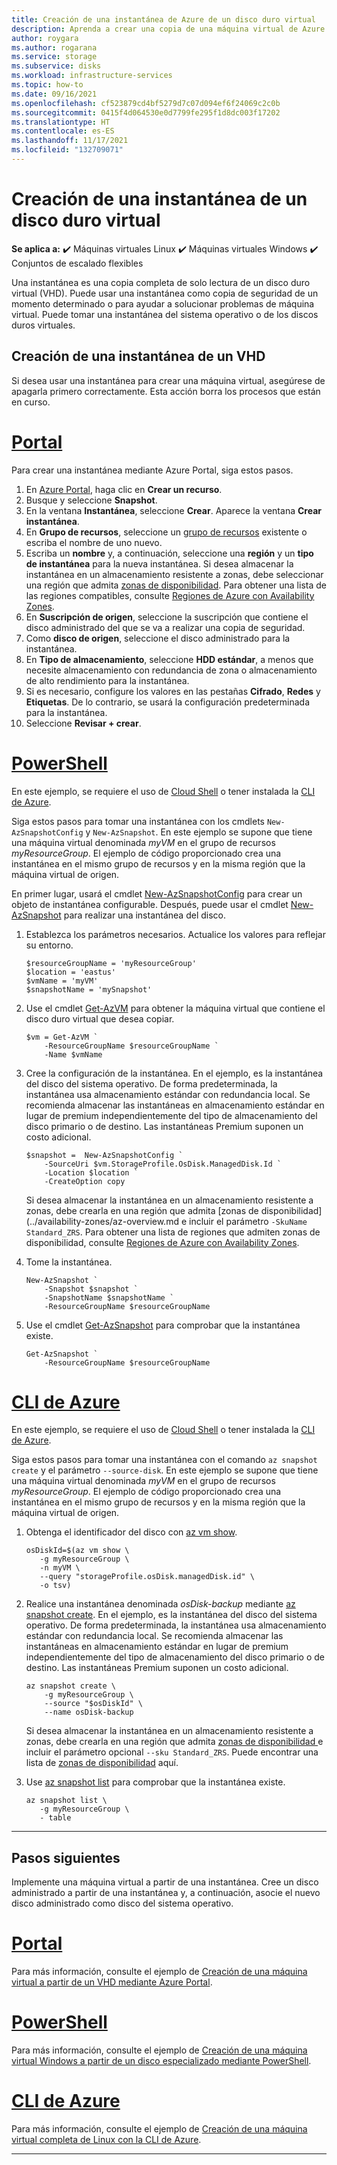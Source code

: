 ```yaml
---
title: Creación de una instantánea de Azure de un disco duro virtual
description: Aprenda a crear una copia de una máquina virtual de Azure para usarla como copia de seguridad o para solucionar problemas mediante el portal o PowerShell o la CLI.
author: roygara
ms.author: rogarana
ms.service: storage
ms.subservice: disks
ms.workload: infrastructure-services
ms.topic: how-to
ms.date: 09/16/2021
ms.openlocfilehash: cf523879cd4bf5279d7c07d094ef6f24069c2c0b
ms.sourcegitcommit: 0415f4d064530e0d7799fe295f1d8dc003f17202
ms.translationtype: HT
ms.contentlocale: es-ES
ms.lasthandoff: 11/17/2021
ms.locfileid: "132709071"
---
```

# <a name="create-a-snapshot-of-a-virtual-hard-disk"></a>Creación de una instantánea de un disco duro virtual

**Se aplica a:** :heavy_check_mark: Máquinas virtuales Linux :heavy_check_mark: Máquinas virtuales Windows :heavy_check_mark: Conjuntos de escalado flexibles

Una instantánea es una copia completa de solo lectura de un disco duro virtual (VHD). Puede usar una instantánea como copia de seguridad de un momento determinado o para ayudar a solucionar problemas de máquina virtual. Puede tomar una instantánea del sistema operativo o de los discos duros virtuales.

## <a name="create-a-snapshot-of-a-vhd"></a>Creación de una instantánea de un VHD

Si desea usar una instantánea para crear una máquina virtual, asegúrese de apagarla primero correctamente. Esta acción borra los procesos que están en curso.

# <a name="portal"></a>[Portal](#tab/portal)

Para crear una instantánea mediante Azure Portal, siga estos pasos.

1. En [Azure Portal](https://portal.azure.com), haga clic en **Crear un recurso**.
1. Busque y seleccione **Snapshot**.
1. En la ventana **Instantánea**, seleccione **Crear**. Aparece la ventana **Crear instantánea**.
1. En **Grupo de recursos**, seleccione un [grupo de recursos](../azure-resource-manager/management/overview.md#resource-groups) existente o escriba el nombre de uno nuevo.
1. Escriba un **nombre** y, a continuación, seleccione una **región** y un **tipo de instantánea** para la nueva instantánea. Si desea almacenar la instantánea en un almacenamiento resistente a zonas, debe seleccionar una región que admita [zonas de disponibilidad](../availability-zones/az-overview.md). Para obtener una lista de las regiones compatibles, consulte [Regiones de Azure con Availability Zones](../availability-zones/az-region.md#azure-regions-with-availability-zones).
1. En **Suscripción de origen**, seleccione la suscripción que contiene el disco administrado del que se va a realizar una copia de seguridad.
1. Como **disco de origen**, seleccione el disco administrado para la instantánea.
1. En **Tipo de almacenamiento**, seleccione **HDD estándar**, a menos que necesite almacenamiento con redundancia de zona o almacenamiento de alto rendimiento para la instantánea.
1. Si es necesario, configure los valores en las pestañas **Cifrado**, **Redes** y **Etiquetas**. De lo contrario, se usará la configuración predeterminada para la instantánea.
1. Seleccione **Revisar + crear**.

# <a name="powershell"></a>[PowerShell](#tab/powershell)

En este ejemplo, se requiere el uso de [Cloud Shell](https://shell.azure.com/bash) o tener instalada la [CLI de Azure](/cli/azure/).

Siga estos pasos para tomar una instantánea con los cmdlets `New-AzSnapshotConfig` y `New-AzSnapshot`. En este ejemplo se supone que tiene una máquina virtual denominada *myVM* en el grupo de recursos *myResourceGroup*. El ejemplo de código proporcionado crea una instantánea en el mismo grupo de recursos y en la misma región que la máquina virtual de origen.

En primer lugar, usará el cmdlet [New-AzSnapshotConfig](/powershell/module/az.compute/new-azsnapshotconfig) para crear un objeto de instantánea configurable. Después, puede usar el cmdlet [New-AzSnapshot](/powershell/module/az.compute/new-azsnapshot) para realizar una instantánea del disco.

1. Establezca los parámetros necesarios. Actualice los valores para reflejar su entorno.

   ```azurepowershell-interactive
   $resourceGroupName = 'myResourceGroup' 
   $location = 'eastus' 
   $vmName = 'myVM'
   $snapshotName = 'mySnapshot'  
   ```

1. Use el cmdlet [Get-AzVM](/powershell/module/az.compute/get-azvm) para obtener la máquina virtual que contiene el disco duro virtual que desea copiar.

   ```azurepowershell-interactive
   $vm = Get-AzVM `
       -ResourceGroupName $resourceGroupName `
       -Name $vmName
   ```

1. Cree la configuración de la instantánea. En el ejemplo, es la instantánea del disco del sistema operativo. De forma predeterminada, la instantánea usa almacenamiento estándar con redundancia local. Se recomienda almacenar las instantáneas en almacenamiento estándar en lugar de premium independientemente del tipo de almacenamiento del disco primario o de destino. Las instantáneas Premium suponen un costo adicional.

   ```azurepowershell-interactive
   $snapshot =  New-AzSnapshotConfig `
       -SourceUri $vm.StorageProfile.OsDisk.ManagedDisk.Id `
       -Location $location `
       -CreateOption copy
   ```

   Si desea almacenar la instantánea en un almacenamiento resistente a zonas, debe crearla en una región que admita [zonas de disponibilidad](../availability-zones/az-overview.md e incluir el parámetro `-SkuName Standard_ZRS`. Para obtener una lista de regiones que admiten zonas de disponibilidad, consulte [Regiones de Azure con Availability Zones](../availability-zones/az-region.md#azure-regions-with-availability-zones).

1. Tome la instantánea.

   ```azurepowershell-interactive
   New-AzSnapshot `
       -Snapshot $snapshot `
       -SnapshotName $snapshotName `
       -ResourceGroupName $resourceGroupName 
   ```

1. Use el cmdlet [Get-AzSnapshot](/powershell/module/az.compute/get-azsnapshot) para comprobar que la instantánea existe.

    ```azurepowershell-interactive
    Get-AzSnapshot `
        -ResourceGroupName $resourceGroupName
    ```

# <a name="azure-cli"></a>[CLI de Azure](#tab/cli)

En este ejemplo, se requiere el uso de [Cloud Shell](https://shell.azure.com/bash) o tener instalada la [CLI de Azure](/cli/azure/).

Siga estos pasos para tomar una instantánea con el comando `az snapshot create` y el parámetro `--source-disk`. En este ejemplo se supone que tiene una máquina virtual denominada *myVM* en el grupo de recursos *myResourceGroup*. El ejemplo de código proporcionado crea una instantánea en el mismo grupo de recursos y en la misma región que la máquina virtual de origen.

1. Obtenga el identificador del disco con [az vm show](/cli/azure/vm#az_vm_show).

    ```azurecli-interactive
    osDiskId=$(az vm show \
       -g myResourceGroup \
       -n myVM \
       --query "storageProfile.osDisk.managedDisk.id" \
       -o tsv)
    ```

1. Realice una instantánea denominada *osDisk-backup* mediante [az snapshot create](/cli/azure/snapshot#az_snapshot_create). En el ejemplo, es la instantánea del disco del sistema operativo. De forma predeterminada, la instantánea usa almacenamiento estándar con redundancia local. Se recomienda almacenar las instantáneas en almacenamiento estándar en lugar de premium independientemente del tipo de almacenamiento del disco primario o de destino. Las instantáneas Premium suponen un costo adicional.

    ```azurecli-interactive
    az snapshot create \
        -g myResourceGroup \
        --source "$osDiskId" \
        --name osDisk-backup
    ```

    Si desea almacenar la instantánea en un almacenamiento resistente a zonas, debe crearla en una región que admita [zonas de disponibilidad ](../availability-zones/az-overview.md) e incluir el parámetro opcional `--sku Standard_ZRS`. Puede encontrar una lista de [zonas de disponibilidad](../availability-zones/az-region.md#azure-regions-with-availability-zones) aquí.
    
1. Use [az snapshot list](/cli/azure/snapshot#az_snapshot_list) para comprobar que la instantánea existe.
    
    ```azurecli-interactive
    az snapshot list \
       -g myResourceGroup \
       - table
    ```

---

## <a name="next-steps"></a>Pasos siguientes

Implemente una máquina virtual a partir de una instantánea. Cree un disco administrado a partir de una instantánea y, a continuación, asocie el nuevo disco administrado como disco del sistema operativo.

# <a name="portal"></a>[Portal](#tab/portal)

Para más información, consulte el ejemplo de [Creación de una máquina virtual a partir de un VHD mediante Azure Portal](windows/create-vm-specialized-portal.md).

# <a name="powershell"></a>[PowerShell](#tab/powershell)

Para más información, consulte el ejemplo de [Creación de una máquina virtual Windows a partir de un disco especializado mediante PowerShell](windows/create-vm-specialized.md).

# <a name="azure-cli"></a>[CLI de Azure](#tab/cli)

Para más información, consulte el ejemplo de [Creación de una máquina virtual completa de Linux con la CLI de Azure](/previous-versions/azure/virtual-machines/scripts/virtual-machines-linux-cli-sample-create-vm-from-snapshot?toc=%2fcli%2fmodule%2ftoc.json).

---